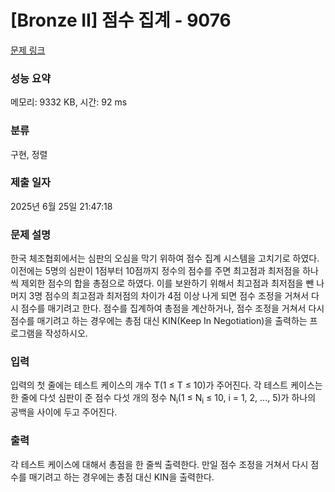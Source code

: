# [Bronze II] 점수 집계 - 9076 

[문제 링크](https://www.acmicpc.net/problem/9076) 

### 성능 요약

메모리: 9332 KB, 시간: 92 ms

### 분류

구현, 정렬

### 제출 일자

2025년 6월 25일 21:47:18

### 문제 설명

<p>한국 체조협회에서는 심판의 오심을 막기 위하여 점수 집계 시스템을 고치기로 하였다. 이전에는 5명의 심판이 1점부터 10점까지 정수의 점수를 주면 최고점과 최저점을 하나씩 제외한 점수의 합을 총점으로 하였다. 이를 보완하기 위해서 최고점과 최저점을 뺀 나머지 3명 점수의 최고점과 최저점의 차이가 4점 이상 나게 되면 점수 조정을 거쳐서 다시 점수를 매기려고 한다. 점수를 집계하여 총점을 계산하거나, 점수 조정을 거쳐서 다시 점수를 매기려고 하는 경우에는 총점 대신 KIN(Keep In Negotiation)을 출력하는 프로그램을 작성하시오.</p>

### 입력 

 <p>입력의 첫 줄에는 테스트 케이스의 개수 T(1 ≤ T ≤ 10)가 주어진다. 각 테스트 케이스는 한 줄에 다섯 심판이 준 점수 다섯 개의 정수 N<sub>i</sub>(1 ≤ N<sub>i</sub> ≤ 10, i = 1, 2, ..., 5)가 하나의 공백을 사이에 두고 주어진다.</p>

### 출력 

 <p>각 테스트 케이스에 대해서 총점을 한 줄씩 출력한다. 만일 점수 조정을 거쳐서 다시 점수를 매기려고 하는 경우에는 총점 대신 KIN을 출력한다.</p>

